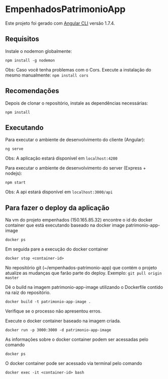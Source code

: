 # EmpenhadosPatrimonioApp

Este projeto foi gerado com [Angular CLI](https://github.com/angular/angular-cli) versão 1.7.4.

## Requisitos

Instale o nodemon globalmente:

`npm install -g nodemon`

Obs: Caso você tenha problemas com o Cors. Execute a instalação do mesmo manualmente: `npm install cors`

## Recomendações

Depois de clonar o repositório, instale as dependências necessárias:

`npm install`

## Executando

Para executar o ambiente de desenvolvimento do cliente (Angular):

`ng serve`

Obs: A aplicação estará disponível em `localhost:4200`

Para executar o ambiente de desenvolvimento do server (Express + nodejs):

`npm start`

Obs: A api estará disponível em `localhost:3000/api`

## Para fazer o deploy da aplicação

Na vm do projeto empenhados (150.165.85.32) encontre o id do docker container que está executando baseado na docker image patrimonio-app-image

`docker ps`

Em seguida pare a execução do docker container

`docker stop <container-id>`

No repositório git (~/empenhados-patrimonio-app) que contém o projeto atualize as mudanças que farão parte do deploy. Exemplo: `git pull origin master` 

Dê o build na imagem patrimonio-app-image utilizando o Dockerfile contido na raiz do repositório.

`docker build -t patrimonio-app-image .`

Verifique se o processo não apresentou erros.

Execute o docker container baseado na imagem criada.

`docker run -p 3000:3000 -d patrimonio-app-image`

As informações sobre o docker container podem ser acessadas pelo comando 

`docker ps`

O docker container pode ser acessado via terminal pelo comando 

`docker exec -it <container-id> bash`